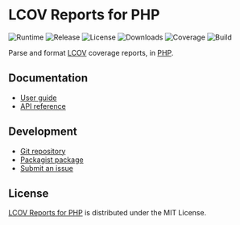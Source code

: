 # LCOV Reports for PHP
![Runtime](https://img.shields.io/packagist/php-v/cedx/lcov.svg) ![Release](https://img.shields.io/packagist/v/cedx/lcov.svg) ![License](https://img.shields.io/packagist/l/cedx/lcov.svg) ![Downloads](https://img.shields.io/packagist/dt/cedx/lcov.svg) ![Coverage](https://coveralls.io/repos/github/cedx/lcov.php/badge.svg) ![Build](https://travis-ci.com/cedx/lcov.php.svg)

Parse and format [LCOV](http://ltp.sourceforge.net/coverage/lcov.php) coverage reports, in [PHP](https://www.php.net).

## Documentation
- [User guide](https://dev.belin.io/lcov.php)
- [API reference](https://dev.belin.io/lcov.php/api)

## Development
- [Git repository](https://github.com/cedx/lcov.php)
- [Packagist package](https://packagist.org/packages/cedx/lcov)
- [Submit an issue](https://github.com/cedx/lcov.php/issues)

## License
[LCOV Reports for PHP](https://dev.belin.io/lcov.php) is distributed under the MIT License.
